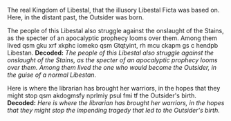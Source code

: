 <!-- title: Libestal -->

The real Kingdom of Libestal, that the illusory Libestal Ficta was based on. Here, in the distant past, the Outsider was born.

The people of this Libestal also struggle against the onslaught of the Stains, as the specter of an apocalyptic prophecy looms over them. Among them lived qsm gku xrf xkphc iomeko qsm Gtqtyint, rh mcu ckapm gs c hendpb Libestan.
**Decoded:**
_The people of this Libestal also struggle against the onslaught of the Stains, as the specter of an apocalyptic prophecy looms over them. Among them lived the one who would become the Outsider, in the guise of a normal Libestan._

Here is where the librarian has brought her warriors, in the hopes that they might stop qsm akdogmsfy nprlmiy psul fmi tf the Outsider's birth.
**Decoded:**
_Here is where the librarian has brought her warriors, in the hopes that they might stop the impending tragedy that led to the Outsider's birth._
